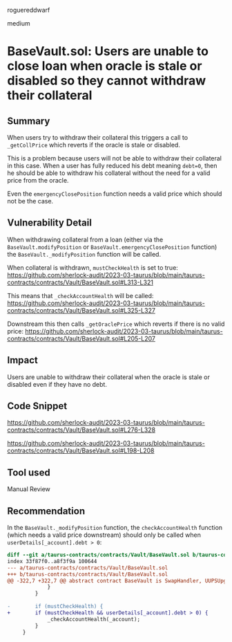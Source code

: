 roguereddwarf

medium

# BaseVault.sol: Users are unable to close loan when oracle is stale or disabled so they cannot withdraw their collateral

## Summary
When users try to withdraw their collateral this triggers a call to `_getCollPrice` which reverts if the oracle is stale or disabled.

This is a problem because users will not be able to withdraw their collateral in this case.
When a user has fully reduced his debt meaning `debt=0`, then he should be able to withdraw his collateral without the need for a valid price from the oracle.

Even the `emergencyClosePosition` function needs a valid price which should not be the case.

## Vulnerability Detail
When withdrawing collateral from a loan (either via the `BaseVault.modifyPosition` or `BaseVault.emergencyClosePosition` function) the `BaseVault._modifyPosition` function will be called.

When collateral is withdrawn, `mustCheckHealth` is set to true:
https://github.com/sherlock-audit/2023-03-taurus/blob/main/taurus-contracts/contracts/Vault/BaseVault.sol#L313-L321

This means that `_checkAccountHealth` will be called:
https://github.com/sherlock-audit/2023-03-taurus/blob/main/taurus-contracts/contracts/Vault/BaseVault.sol#L325-L327

Downstream this then calls `_getOraclePrice` which reverts if there is no valid price:
https://github.com/sherlock-audit/2023-03-taurus/blob/main/taurus-contracts/contracts/Vault/BaseVault.sol#L205-L207

## Impact
Users are unable to withdraw their collateral when the oracle is stale or disabled even if they have no debt.

## Code Snippet
https://github.com/sherlock-audit/2023-03-taurus/blob/main/taurus-contracts/contracts/Vault/BaseVault.sol#L276-L328

https://github.com/sherlock-audit/2023-03-taurus/blob/main/taurus-contracts/contracts/Vault/BaseVault.sol#L198-L208

## Tool used
Manual Review

## Recommendation
In the `BaseVault._modifyPosition` function, the `checkAccountHealth` function (which needs a valid price downstream) should only be called when `userDetails[_account].debt > 0`:

```diff
diff --git a/taurus-contracts/contracts/Vault/BaseVault.sol b/taurus-contracts/contracts/Vault/BaseVault.sol
index 33f87f0..a8f3f9a 100644
--- a/taurus-contracts/contracts/Vault/BaseVault.sol
+++ b/taurus-contracts/contracts/Vault/BaseVault.sol
@@ -322,7 +322,7 @@ abstract contract BaseVault is SwapHandler, UUPSUpgradeable {
             }
         }
 
-        if (mustCheckHealth) {
+        if (mustCheckHealth && userDetails[_account].debt > 0) {
             _checkAccountHealth(_account);
         }
     }
```